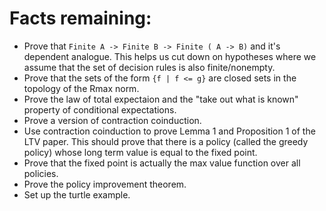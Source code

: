 # Facts remaining:
* Prove that `Finite A -> Finite B -> Finite ( A -> B)` and it's dependent analogue. This helps us cut down on hypotheses where we assume that the set of decision rules is also finite/nonempty. 
* Prove that the sets of the form `{f | f <= g}` are closed sets in the topology of the Rmax norm. 
* Prove the law of total expectaion and the "take out what is known" property of conditional expectations. 
* Prove a version of contraction coinduction. 
* Use contraction coinduction to prove Lemma 1 and Proposition 1 of the LTV paper. This should prove that there is a policy (called the greedy policy) whose long term value is equal to the fixed point.
* Prove that the fixed point is actually the max value function over all policies. 
* Prove the policy improvement theorem. 
* Set up the turtle example. 
